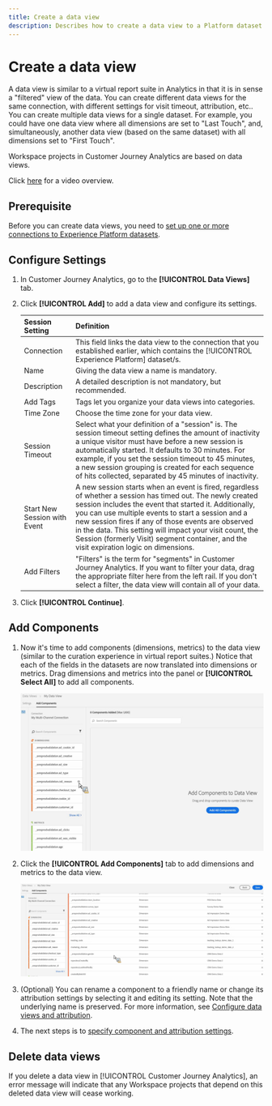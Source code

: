 ```yaml
---
title: Create a data view
description: Describes how to create a data view to a Platform dataset in Customer Journey Analytics (CJA).
---
```


# Create a data view

A data view is similar to a virtual report suite in Analytics in that it is in sense a "filtered" view of the data. You can create different data views for the same connection, with different settings for visit timeout, attribution, etc.. You can create multiple data views for a single dataset. For example, you could have one data view where all dimensions are set to "Last Touch", and, simultaneously, another data view (based on the same dataset) with all dimensions set to "First Touch".

Workspace projects in Customer Journey Analytics are based on data views.

Click [here](https://docs.adobe.com/content/help/en/platform-learn/tutorials/cja/basic-configuration-for-data-views.html) for a video overview.

## Prerequisite

Before you can create data views, you need to [set up one or more connections to Experience Platform datasets](/help/connections/create-connection.md).

## Configure Settings

1. In Customer Journey Analytics, go to the **[!UICONTROL Data Views]** tab.

1. Click **[!UICONTROL Add]** to add a data view and configure its settings.

    |Session Setting| Definition|
    |---|---|
    |Connection|This field links the data view to the connection that you established earlier, which contains the [!UICONTROL Experience Platform] dataset/s.|
    |Name|Giving the data view a name is mandatory.|
    |Description|A detailed description is not mandatory, but recommended.|
    |Add Tags|Tags let you organize your data views into categories.|
    |Time Zone|Choose the time zone for your data view.|
    |Session Timeout|Select what your definition of a "session" is. The session timeout setting defines the amount of inactivity a unique visitor must have before a new session is automatically started. It defaults to 30 minutes. For example, if you set the session timeout to 45 minutes, a new session grouping is created for each sequence of hits collected, separated by 45 minutes of inactivity. <!--This setting impacts not only your visit counts, but also how visit segment containers are evaluated, and the visit expiration logic for any eVars expiring on visit. Decreasing the session timeout will likely increase the total number of visits in your reporting, while increasing the visit timeout will likely decrease the total number of visits in your reporting. This needs to be reviewed.-->|
    |Start New Session with Event|A new session starts when an event is fired, regardless of whether a session has timed out. The newly created session includes the event that started it. Additionally, you can use multiple events to start a session and a new session fires if any of those events are observed in the data. This setting will impact your visit count, the Session (formerly Visit) segment container, and the visit expiration logic on dimensions. |
    |Add Filters|"Filters" is the term for "segments" in Customer Journey Analytics. If you want to filter your data, drag the appropriate filter   here from the left rail. If you don't select a filter, the data view will contain all of your data.|

1. Click **[!UICONTROL Continue]**.

## Add Components 

1. Now it's time to add components (dimensions, metrics) to the data view (similar to the curation experience in virtual report suites.) Notice that each of the fields in the datasets are now translated into dimensions or metrics. Drag dimensions and metrics into the panel or **[!UICONTROL Select All]** to add all components.

    ![](assets/add-all-components.png)

1. Click the **[!UICONTROL Add Components]** tab to add dimensions and metrics to the data view.

    ![](assets/add-all-components2.png)

1. (Optional) You can rename a component to a friendly name or change its attribution settings by selecting it and editing its setting. Note that the underlying name is preserved. For more information, see [Configure data views and attribution](/help/data-views/configure-dataviews.md).

1. The next steps is to [specify component and attribution settings](/help/data-views/configure-dataviews.md).

## Delete data views

If you delete a data view in [!UICONTROL Customer Journey Analytics], an error message will indicate that any Workspace projects that depend on this deleted data view will cease working. 
